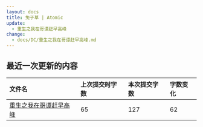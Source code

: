 ```yaml
---
layout: docs
title: 兔子草 | Atomic
update: 
  - 重生之我在哥谭赶早高峰
change:
  - docs/DC/重生之我在哥谭赶早高峰.md
---
```


## 最近一次更新的内容

|文件名|上次提交时字数|本次提交字数|字数变化|
|:-|:-|:-|:-|
|[重生之我在哥谭赶早高峰](DC/重生之我在哥谭赶早高峰.md)|65|127|62|
